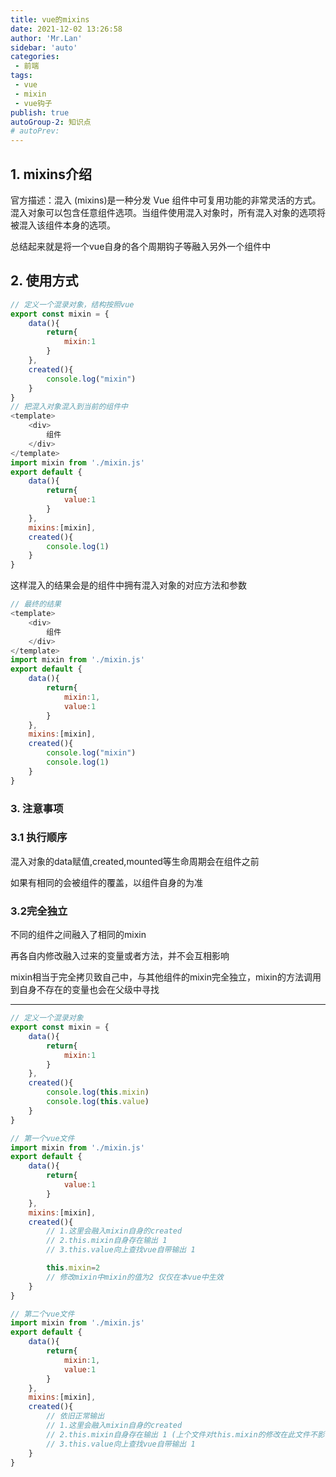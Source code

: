 ```yaml
---
title: vue的mixins
date: 2021-12-02 13:26:58
author: 'Mr.Lan'
sidebar: 'auto'
categories: 
 - 前端
tags: 
 - vue
 - mixin
 - vue钩子
publish: true
autoGroup-2: 知识点
# autoPrev:
---
```


## **1. mixins介绍**
官方描述：混入 (mixins)是一种分发 Vue 组件中可复用功能的非常灵活的方式。混入对象可以包含任意组件选项。当组件使用混入对象时，所有混入对象的选项将被混入该组件本身的选项。

总结起来就是将一个vue自身的各个周期钩子等融入另外一个组件中

## **2. 使用方式**
``` js
// 定义一个混录对象，结构按照vue
export const mixin = {
    data(){
        return{
            mixin:1
        }
    },
    created(){
        console.log("mixin")
    }
}
// 把混入对象混入到当前的组件中
<template>
    <div>
        组件
    </div>
</template>
import mixin from './mixin.js'
export default {
    data(){
        return{
            value:1
        }
    },
    mixins:[mixin],
    created(){
        console.log(1)
    }
}
```
这样混入的结果会是的组件中拥有混入对象的对应方法和参数
``` js
// 最终的结果
<template>
    <div>
        组件
    </div>
</template>
import mixin from './mixin.js'
export default {
    data(){
        return{
            mixin:1,
            value:1
        }
    },
    mixins:[mixin],
    created(){
        console.log("mixin")
        console.log(1)
    }
}
```
### **3. 注意事项**

### 3.1 执行顺序
混入对象的data赋值,created,mounted等生命周期会在组件之前

如果有相同的会被组件的覆盖，以组件自身的为准

### 3.2完全独立
不同的组件之间融入了相同的mixin

再各自内修改融入过来的变量或者方法，并不会互相影响

mixin相当于完全拷贝致自己中，与其他组件的mixin完全独立，mixin的方法调用到自身不存在的变量也会在父级中寻找

---

``` js
// 定义一个混录对象
export const mixin = {
    data(){
        return{
            mixin:1
        }
    },
    created(){
        console.log(this.mixin)
        console.log(this.value)
    }
}

// 第一个vue文件
import mixin from './mixin.js'
export default {
    data(){
        return{
            value:1
        }
    },
    mixins:[mixin],
    created(){
        // 1.这里会融入mixin自身的created
        // 2.this.mixin自身存在输出 1
        // 3.this.value向上查找vue自带输出 1

        this.mixin=2
        // 修改mixin中mixin的值为2 仅仅在本vue中生效
    }
}

// 第二个vue文件
import mixin from './mixin.js'
export default {
    data(){
        return{
            mixin:1,
            value:1
        }
    },
    mixins:[mixin],
    created(){
        // 依旧正常输出
        // 1.这里会融入mixin自身的created
        // 2.this.mixin自身存在输出 1 (上个文件对this.mixin的修改在此文件不影响)
        // 3.this.value向上查找vue自带输出 1
    }
}
```